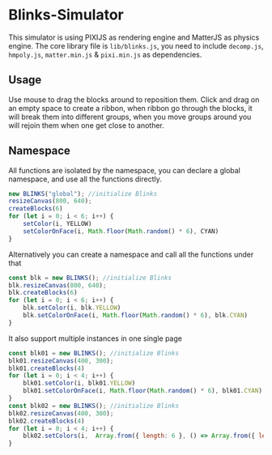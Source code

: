 # Blinks-Simulator
This simulator is using PIXIJS as rendering engine and MatterJS as physics engine. The core library file is `lib/blinks.js`, you need to include `decomp.js`, `hmpoly.js`, `matter.min.js` & `pixi.min.js` as dependencies. 

## Usage
Use mouse to drag the blocks around to reposition them. Click and drag on an empty space to create a ribbon, when ribbon go through the blocks, it will break them into different groups, when you move groups around you will rejoin them when one get close to another.

## Namespace
All functions are isolated by the namespace, you can declare a global namespace, and use all the functions directly.

```js
new BLINKS("global"); //initialize Blinks
resizeCanvas(800, 640);
createBlocks(6)
for (let i = 0; i < 6; i++) {
    setColor(i, YELLOW)
    setColorOnFace(i, Math.floor(Math.random() * 6), CYAN)
}
```
Alternatively you can create a namespace and call all the functions under that
```js
const blk = new BLINKS(); //initialize Blinks
blk.resizeCanvas(800, 640);
blk.createBlocks(6)
for (let i = 0; i < 6; i++) {
    blk.setColor(i, blk.YELLOW)
    blk.setColorOnFace(i, Math.floor(Math.random() * 6), blk.CYAN)
}
```
It also support multiple instances in one single page
```js
const blk01 = new BLINKS(); //initialize Blinks
blk01.resizeCanvas(400, 300);
blk01.createBlocks(4)
for (let i = 0; i < 4; i++) {
    blk01.setColor(i, blk01.YELLOW)
    blk01.setColorOnFace(i, Math.floor(Math.random() * 6), blk01.CYAN)
}
const blk02 = new BLINKS(); //initialize Blinks
blk02.resizeCanvas(400, 300);
blk02.createBlocks(4)
for (let i = 0; i < 4; i++) {
    blk02.setColors(i,  Array.from({ length: 6 }, () => Array.from({ length: 3 }, () => Math.random() > 0.2 ? 0.0 : 1.0)))
}
```